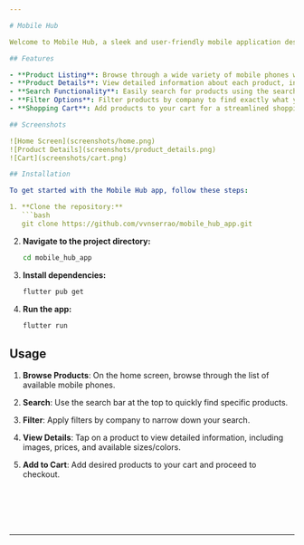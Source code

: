 ```yaml
---

# Mobile Hub

Welcome to Mobile Hub, a sleek and user-friendly mobile application designed to provide a seamless shopping experience for mobile phones. This app offers a comprehensive product list, detailed product pages, and a shopping cart feature.

## Features

- **Product Listing**: Browse through a wide variety of mobile phones with detailed descriptions, prices, and images.
- **Product Details**: View detailed information about each product, including available sizes and colors.
- **Search Functionality**: Easily search for products using the search bar.
- **Filter Options**: Filter products by company to find exactly what you're looking for.
- **Shopping Cart**: Add products to your cart for a streamlined shopping experience.

## Screenshots

![Home Screen](screenshots/home.png)
![Product Details](screenshots/product_details.png)
![Cart](screenshots/cart.png)

## Installation

To get started with the Mobile Hub app, follow these steps:

1. **Clone the repository:**
   ```bash
   git clone https://github.com/vvnserrao/mobile_hub_app.git
   ```

2. **Navigate to the project directory:**
   ```bash
   cd mobile_hub_app
   ```

3. **Install dependencies:**
   ```bash
   flutter pub get
   ```

4. **Run the app:**
   ```bash
   flutter run
   ```

## Usage

1. **Browse Products**: On the home screen, browse through the list of available mobile phones.
2. **Search**: Use the search bar at the top to quickly find specific products.
3. **Filter**: Apply filters by company to narrow down your search.
4. **View Details**: Tap on a product to view detailed information, including images, prices, and available sizes/colors.
5. **Add to Cart**: Add desired products to your cart and proceed to checkout.


   ```






---
```

